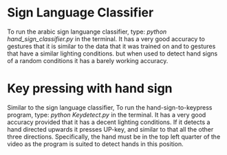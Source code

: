 # Sign Language Classifier
To run the arabic sign languange classifier, type: *python hand_sign_classifier.py <video-of-signs>* in the terminal.
It has a very good accuracy to gestures that it is similar to the data that it was trained on and to gestures that have a similar lighting conditions.
but when used to detect hand signs of a random conditions it has a barely working accuracy.

# Key pressing with hand sign
Similar to the sign language classifier, To run the hand-sign-to-keypress program, type: *python Keydetect.py <video-of-recorded-hand-directions>* in the terminal.
It has a very good accuracy provided that it has a decent lighting conditions.
If it detects a hand directed upwards it presses UP-key, and similar to that all the other three directions.
Specifically, the hand must be in the top left quarter of the video as the program is suited to detect hands in this position.
